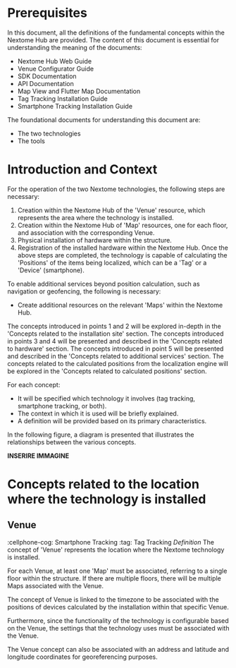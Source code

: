 ﻿# Prerequisites
In this document, all the definitions of the fundamental concepts within the Nextome Hub are provided. The content of this document is essential for understanding the meaning of the documents:
-   Nextome Hub Web Guide
-   Venue Configurator Guide
-   SDK Documentation 
-   API Documentation
-   Map View and Flutter Map Documentation
-   Tag Tracking Installation Guide
-   Smartphone Tracking Installation Guide

The foundational documents for understanding this document are:
-   The two technologies
-   The tools

# Introduction and Context
For the operation of the two Nextome technologies, the following steps are necessary:
1. Creation within the Nextome Hub of the 'Venue' resource, which represents the area where the technology is installed.
2. Creation within the Nextome Hub of 'Map' resources, one for each floor, and association with the corresponding Venue.
3. Physical installation of hardware within the structure.
4. Registration of the installed hardware within the Nextome Hub.
Once the above steps are completed, the technology is capable of calculating the 'Positions' of the items being localized, which can be a 'Tag' or a 'Device' (smartphone).

To enable additional services beyond position calculation, such as navigation or geofencing, the following is necessary:
- Create additional resources on the relevant 'Maps' within the Nextome Hub.

The concepts introduced in points 1 and 2 will be explored in-depth in the 'Concepts related to the installation site' section. The concepts introduced in points 3 and 4 will be presented and described in the 'Concepts related to hardware' section. The concepts introduced in point 5 will be presented and described in the 'Concepts related to additional services' section. The concepts related to the calculated positions from the localization engine will be explored in the 'Concepts related to calculated positions' section.

For each concept:
- It will be specified which technology it involves (tag tracking, smartphone tracking, or both).
- The context in which it is used will be briefly explained.
- A definition will be provided based on its primary characteristics.

In the following figure, a diagram is presented that illustrates the relationships between the various concepts.

**INSERIRE IMMAGINE**

# Concepts related to the location where the technology is installed

## Venue
:cellphone-cog: Smartphone Tracking 
:tag: Tag Tracking 
*Definition*
The concept of 'Venue' represents the location where the Nextome technology is installed. 

For each Venue, at least one 'Map' must be associated, referring to a single floor within the structure. If there are multiple floors, there will be multiple Maps associated with the Venue.

The concept of Venue is linked to the timezone to be associated with the positions of devices calculated by the installation within that specific Venue.

Furthermore, since the functionality of the technology is configurable based on the Venue, the settings that the technology uses must be associated with the Venue.

The Venue concept can also be associated with an address and latitude and longitude coordinates for georeferencing purposes.
